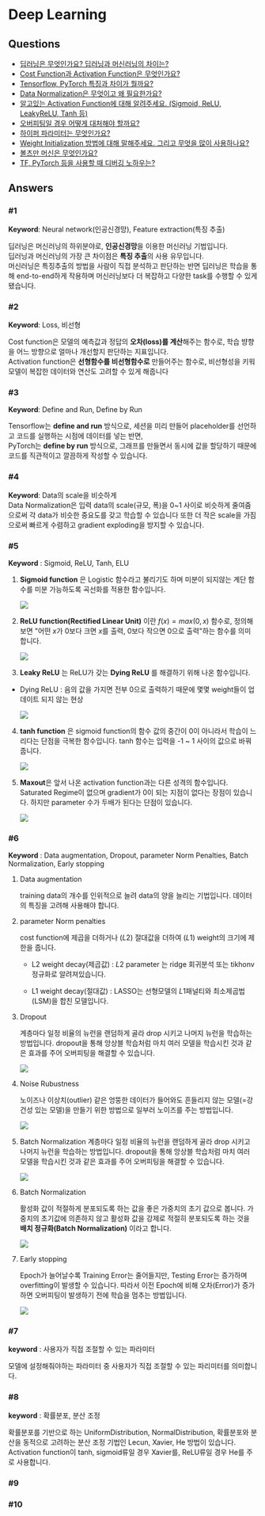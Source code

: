 # Deep Learning

## Questions

- [딥러닝은 무엇인가요? 딥러닝과 머신러닝의 차이는?](#1)
- [Cost Function과 Activation Function은 무엇인가요?](#2)
- [Tensorflow, PyTorch 특징과 차이가 뭘까요?](#3)
- [Data Normalization은 무엇이고 왜 필요한가요?](#4)
- [알고있는 Activation Function에 대해 알려주세요. (Sigmoid, ReLU, LeakyReLU, Tanh 등)](#5)
- [오버피팅일 경우 어떻게 대처해야 할까요?](#6)
- [하이퍼 파라미터는 무엇인가요?](#7)
- [Weight Initialization 방법에 대해 말해주세요. 그리고 무엇을 많이 사용하나요?](#8)
- [볼츠만 머신은 무엇인가요?](#9)
- [TF, PyTorch 등을 사용할 때 디버깅 노하우는?](#10)

## Answers

### #1

**Keyword**: Neural network(인공신경망), Feature extraction(특징 추출)

딥러닝은 머신러닝의 하위분야로, **인공신경망**을 이용한 머신러닝 기법입니다.  
딥러닝과 머신러닝의 가장 큰 차이점은 **특징 추출**의 사용 유무입니다.  
머신러닝은 특징추출의 방법을 사람이 직접 분석하고 판단하는 반면 딥러닝은 학습을 통해 end-to-end하게 작용하며 머신러닝보다 더 복잡하고 다양한 task를 수행할 수 있게 됐습니다.

### #2

**Keyword**: Loss, 비선형

Cost function은 모델의 예측값과 정답의 **오차(loss)를 계산**해주는 함수로, 학습 뱡향을 어느 방향으로 얼마나 개선할지 판단하는 지표입니다.  
Activation function은 **선형함수를 비선형함수로** 만들어주는 함수로, 비선형성을 키워 모델이 복잡한 데이터와 연산도 고려할 수 있게 해줍니다

### #3

**Keyword**: Define and Run, Define by Run

Tensorflow는 **define and run** 방식으로, 세션을 미리 만들어 placeholder를 선언하고 코드를 실행하는 시점에 데이터를 넣는 반면,  
PyTorch는 **define by run** 방식으로, 그래프를 만들면서 동시에 값을 할당하기 때문에 코드를 직관적이고 깔끔하게 작성할 수 있습니다.

### #4

**Keyword**: Data의 scale을 비슷하게  
Data Normalization은 입력 data의 scale(규모, 폭)을 0~1 사이로 비슷하게 줄여줌으로써 각 data가 비슷한 중요도를 갖고 학습할 수 있습니다 또한 더 작은 scale을 가짐으로써 빠르게 수렴하고 gradient exploding을 방지할 수 있습니다.

### #5

**Keyword** : Sigmoid, ReLU, Tanh, ELU

1. **Sigmoid function** 은 Logistic 함수라고 불리기도 하며 미분이 되지않는 계단 함수를 미분 가능하도록 곡선화를 적용한 함수입니다.

   ![](https://i.imgur.com/CAPApz8.png)

2. **ReLU function(Rectified Linear Unit)** 이란 $f(x) = max(0,x)$ 함수로, 정의해보면 "어떤 $x$가 0보다 크면 $x$를 출력, 0보다 작으면 0으로 출력"하는 함수를 의미 합니다.

   ![](https://i.imgur.com/q9yS0mL.png)

3. **Leaky ReLU** 는 ReLU가 갖는 **Dying ReLU** 를 해결하기 위해 나온 함수입니다.

- Dying ReLU : 음의 값을 가지면 전부 0으로 출력하기 때문에 몇몇 weight들이 업데이트 되지 않는 현상

  ![](https://i.imgur.com/dyQ6UVQ.png)

4. **tanh function** 은 sigmoid function의 함수 값의 중간이 0이 아니라서 학습이 느리다는 단점을 극복한 함수입니다. tanh 함수는 입력을 -1 ~ 1 사이의 값으로 바꿔줍니다.

   ![](https://i.imgur.com/ua5y2m5.png)

5. **Maxout**은 앞서 나온 activation function과는 다른 성격의 함수입니다. Saturated Regime이 없으며 gradient가 0이 되는 지점이 없다는 장점이 있습니다. 하지만 parameter 수가 두배가 된다는 단점이 있습니다.

   ![](https://i.imgur.com/RVQ36kg.png)

### #6

**Keyword** : Data augmentation, Dropout, parameter Norm Penalties, Batch Normalization, Early stopping

1. Data augmentation

   training data의 개수를 인위적으로 늘려 data의 양을 늘리는 기법입니다. 데이터의 특징을 고려해 사용해야 합니다.

2. parameter Norm penalties

   cost function에 제곱을 더하거나 ($L2$) 절대값을 더하여 ($L1$) weight의 크기에 제한을 줍니다.

   - L2 weight decay(제곱값) : $L2$ parameter 는 ridge 회귀분석 또는 tikhonv 정규화로 알려져있습니다.

   - L1 weight decay(절대값) : LASSO는 선형모델의 $L1$패널티와 최소제곱법(LSM)을 합친 모델입니다.

3. Dropout

   계층마다 일정 비율의 뉴런을 랜덤하게 골라 drop 시키고 나머지 뉴런을 학습하는 방법입니다. dropout을 통해 앙상블 학습처럼 마치 여러 모델을 학습시킨 것과 같은 효과를 주어 오버피팅을 해결할 수 있습니다.

   ![](https://i.imgur.com/zVHFTkS.png)

4. Noise Rubustness

   노이즈나 이상치(outlier) 같은 엉뚱한 데이터가 들어와도 흔들리지 않는 모델(=강건성 있는 모델)을 만들기 위한 방법으로 일부러 노이즈를 주는 방법입니다.

   ![](https://i.imgur.com/at6Z46N.png)

5. Batch Normalization
   계층마다 일정 비율의 뉴런을 랜덤하게 골라 drop 시키고 나머지 뉴런을 학습하는 방법입니다. dropout을 통해 앙상블 학습처럼 마치 여러 모델을 학습시킨 것과 같은 효과를 주어 오버피팅을 해결할 수 있습니다.

   ![](https://i.imgur.com/zVHFTkS.png)

6. Batch Normalization

   활성화 값이 적절하게 분포되도록 하는 값을 좋은 가중치의 초기 값으로 봅니다.
   가중치의 초기값에 의존하지 않고 활성화 값을 강제로 적절히 분포되도록 하는 것을 **배치 정규화(Batch Normalization)** 이라고 합니다.

   ![](https://i.imgur.com/jPnToAx.png)

7. Early stopping

   Epoch가 늘어날수록 Training Error는 줄어들지만, Testing Error는 증가하며 overfitting이 발생할 수 있습니다. 따라서 이전 Epoch에 비해 오차(Error)가 증가하면 오버피팅이 발생하기 전에 학습을 멈추는 방법입니다.

   ![](https://i.imgur.com/lHlJQH7.png)

### #7

**keyword** : 사용자가 직접 조절할 수 있는 파라미터

모델에 설정해줘야하는 파라미터 중 사용자가 직접 조절할 수 있는 파리미터를 의미합니다.

### #8

**keyword** : 확률분포, 분산 조정

확률분포를 기반으로 하는 UniformDistribution, NormalDistribution, 확률분포와 분산을 동적으로 고려하는 분산 조정 기법인 Lecun, Xavier, He 방법이 있습니다.
Activation function이 tanh, sigmoid류일 경우 Xavier를, ReLU류일 경우 He를 주로 사용합니다.

### #9

### #10
